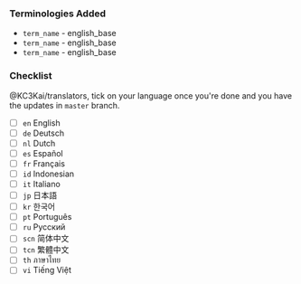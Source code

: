 ### Terminologies Added
* `term_name` - english_base 
* `term_name` - english_base 
* `term_name` - english_base 

### Checklist
@KC3Kai/translators, tick on your language once you're done and you have the updates in `master` branch.
* [ ] `en` English
* [ ] `de` Deutsch
* [ ] `nl` Dutch
* [ ] `es` Español
* [ ] `fr` Français
* [ ] `id` Indonesian
* [ ] `it` Italiano
* [ ] `jp` 日本語
* [ ] `kr` 한국어
* [ ] `pt` Português
* [ ] `ru` Русский
* [ ] `scn` 简体中文
* [ ] `tcn` 繁體中文
* [ ] `th` ภาษาไทย
* [ ] `vi` Tiếng Việt